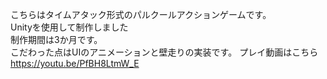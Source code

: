 こちらはタイムアタック形式のパルクールアクションゲームです。  
Unityを使用して制作しました  
制作期間は3か月です。  
こだわった点はUIのアニメーションと壁走りの実装です。
プレイ動画はこちら  
https://youtu.be/PfBH8LtmW_E
